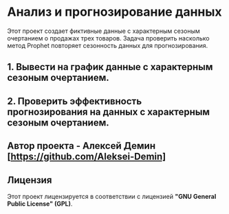 # Анализ и прогнозирование данных

Этот проект создает фиктивные данные с характерным сезоным очертанием о продажах трех товаров. Задача проверить насколько метод Prophet повторяет сезонность данных для прогнозирования.

## 1. Вывести на график данные с характерным сезоным очертанием.

## 2. Проверить эффективность прогнозирования на данных с характерным сезоным очертанием.

## Автор проекта - Алексей Демин [https://github.com/Aleksei-Demin]

## Лицензия
Этот проект лицензируется в соответствии с лицензией **"GNU General Public License" (GPL)**.